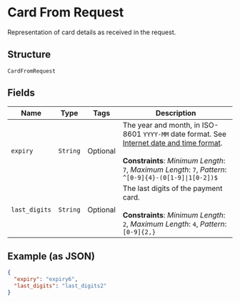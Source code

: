 
# Card From Request

Representation of card details as received in the request.

## Structure

`CardFromRequest`

## Fields

| Name | Type | Tags | Description |
|  --- | --- | --- | --- |
| `expiry` | `String` | Optional | The year and month, in ISO-8601 `YYYY-MM` date format. See [Internet date and time format](https://tools.ietf.org/html/rfc3339#section-5.6).<br><br>**Constraints**: *Minimum Length*: `7`, *Maximum Length*: `7`, *Pattern*: `^[0-9]{4}-(0[1-9]\|1[0-2])$` |
| `last_digits` | `String` | Optional | The last digits of the payment card.<br><br>**Constraints**: *Minimum Length*: `2`, *Maximum Length*: `4`, *Pattern*: `[0-9]{2,}` |

## Example (as JSON)

```json
{
  "expiry": "expiry6",
  "last_digits": "last_digits2"
}
```

